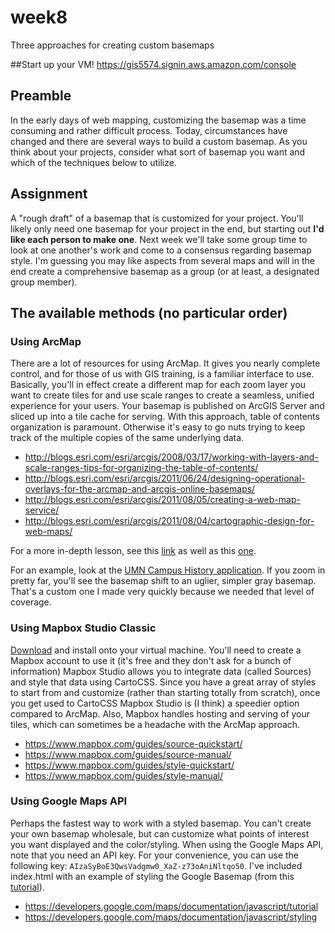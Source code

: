 # week8
Three approaches for creating custom basemaps  

##Start up your VM!
https://gis5574.signin.aws.amazon.com/console

## Preamble
In the early days of web mapping, customizing the basemap was a time consuming and rather difficult process. Today, circumstances have changed and there are several ways to build a custom basemap. As you think about your projects, consider what sort of basemap you want and which of the techniques below to utilize.

## Assignment
A "rough draft" of a basemap that is customized for your project. You'll likely only need one basemap for your project in the end, but starting out **I'd like each person to make one**. Next week we'll take some group time to look at one another's work and come to a consensus regarding basemap style. I'm guessing you may like aspects from several maps and will in the end create a comprehensive basemap as a group (or at least, a designated group member).

## The available methods (no particular order)

### Using ArcMap
There are a lot of resources for using ArcMap. It gives you nearly complete control, and for those of us with GIS training, is a familiar interface to use. Basically, you'll in effect create a different map for each zoom layer you want to create tiles for and use scale ranges to create a seamless, unified experience for your users. Your basemap is published on ArcGIS Server and sliced up into a tile cache for serving. With this approach, table of contents organization is paramount. Otherwise it's easy to go nuts trying to keep track of the multiple copies of the same underlying data.

- http://blogs.esri.com/esri/arcgis/2008/03/17/working-with-layers-and-scale-ranges-tips-for-organizing-the-table-of-contents/
- http://blogs.esri.com/esri/arcgis/2011/06/24/designing-operational-overlays-for-the-arcmap-and-arcgis-online-basemaps/
- http://blogs.esri.com/esri/arcgis/2011/08/05/creating-a-web-map-service/
- http://blogs.esri.com/esri/arcgis/2011/08/04/cartographic-design-for-web-maps/

For a more in-depth lesson, see this [link](https://www.e-education.psu.edu/cloudGIS/node/47) as well as this [one](https://www.e-education.psu.edu/cloudGIS/node/49).

For an example, look at the [UMN Campus History application](https://www.lib.umn.edu/apps/campushistory/). If you zoom in pretty far, you'll see the basemap shift to an uglier, simpler gray basemap. That's a custom one I made very quickly because we needed that level of coverage.

### Using Mapbox Studio Classic
[Download](https://www.mapbox.com/mapbox-studio-classic/) and install onto your virtual machine. You'll need to create a Mapbox account to use it (it's free and they don't ask for a bunch of information) Mapbox Studio allows you to integrate data (called Sources) and style that data using CartoCSS. Since you have a great array of styles to start from and customize (rather than starting totally from scratch), once you get used to CartoCSS Mapbox Studio is (I think) a speedier option compared to ArcMap. Also, Mapbox handles hosting and serving of your tiles, which can sometimes be a headache with the ArcMap approach.

- https://www.mapbox.com/guides/source-quickstart/
- https://www.mapbox.com/guides/source-manual/
- https://www.mapbox.com/guides/style-quickstart/
- https://www.mapbox.com/guides/style-manual/

### Using Google Maps API
Perhaps the fastest way to work with a styled basemap. You can't create your own basemap wholesale, but can customize what points of interest you want displayed and the color/styling. When using the Google Maps API, note that you need an API key. For your convenience, you can use the following key: `AIzaSyBoE3QwsVadgmw0_XaZ-z73oAniNltqo50`. I've included index.html with an example of styling the Google Basemap (from this [tutorial](https://developers.google.com/maps/documentation/javascript/examples/maptype-styled-simple)).

- https://developers.google.com/maps/documentation/javascript/tutorial
- https://developers.google.com/maps/documentation/javascript/styling
